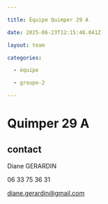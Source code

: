 ```yaml
---

title: Équipe Quimper 29 A

date: 2025-06-23T12:15:48.041Z

layout: team

categories:

  - équipe

  - groupe-2

---
```


# Quimper 29 A



## contact 

Diane GERARDIN

06 33 75 36 31

diane.gerardin@gmail.com

